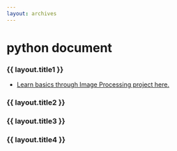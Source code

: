 ```yaml
---
layout: archives
---
```


# python document

### {{ layout.title1 }}

- [Learn basics through Image Processing project here.](/projects/imageProcessing.md)

### {{ layout.title2 }}


### {{ layout.title3 }}


### {{ layout.title4 }}